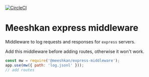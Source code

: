 [![CircleCI](https://circleci.com/gh/meeshkan/express-middleware.svg?style=svg)](https://circleci.com/gh/meeshkan/express-middleware)

# Meeshkan express middleware

Middleware to log requests and responses for `express` servers.

Add this middleware before adding routes, otherwise it won't work.

```javascript
const mw = require('@meeshkan/express-middleware');
app.use(mw({ path: 'log.jsonl' }));
// add routes
```